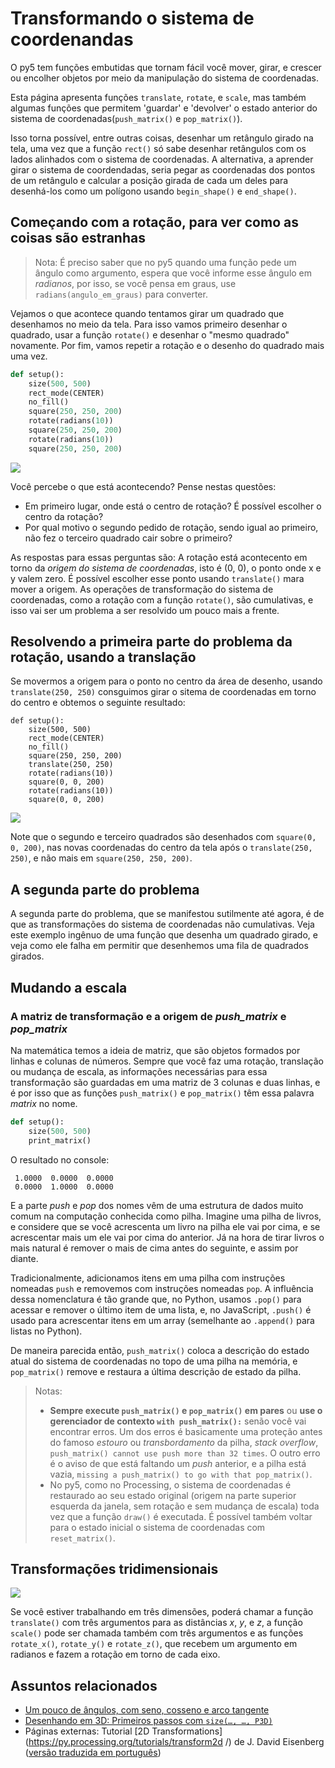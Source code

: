 # Transformando o sistema de coordenandas

O py5 tem funções embutidas que tornam fácil você mover, girar, e crescer ou encolher objetos por meio da manipulação do sistema de coordenadas. 

Esta página apresenta funções `translate`, `rotate`, e `scale`, mas também algumas funções que permitem 'guardar' e 'devolver' o estado anterior do sistema de coordenadas(`push_matrix()`  e `pop_matrix()`).

Isso torna possível, entre outras coisas,  desenhar um retângulo girado na tela, uma vez que a função `rect()` só sabe desenhar retângulos com os lados alinhados com o sistema de coordenadas. A alternativa, a aprender girar o sistema de coordendadas, seria pegar as coordenadas dos pontos de um retângulo e calcular a posição girada de cada um deles para desenhá-los como um polígono usando `begin_shape()` e `end_shape()`.


## Começando com a rotação, para ver como as coisas são estranhas

> Nota: É preciso saber que no py5 quando uma função pede um ângulo como argumento, espera que você informe esse ângulo em *radianos*, por isso, se você pensa em graus, use `radians(angulo_em_graus)` para converter.

Vejamos o que acontece quando tentamos girar um quadrado que desenhamos no meio da tela. Para isso vamos primeiro desenhar o quadrado, usar a função `rotate()` e desenhar o "mesmo quadrado" novamente. Por fim, vamos repetir a rotação e o desenho do quadrado mais uma vez.

```python
def setup():
    size(500, 500)
    rect_mode(CENTER)
    no_fill()
    square(250, 250, 200)
    rotate(radians(10))
    square(250, 250, 200)
    rotate(radians(10))
    square(250, 250, 200)
```

![](assets/2d_transformations_0.png)

Você percebe o que está acontecendo? Pense nestas questões:
- Em primeiro lugar, onde está o centro de rotação? É possível escolher o centro da rotação?
- Por qual motivo o segundo pedido de rotação, sendo igual ao primeiro, não fez o terceiro quadrado cair sobre o primeiro?

As respostas para essas perguntas são: A rotação está acontecento em torno da *origem do sistema de coordenadas*, isto é (0, 0), o ponto onde x e y valem zero. É possível escolher esse ponto usando `translate()` mara mover a origem. As operações de transformação do sistema de coordenadas, como a rotação com a função `rotate()`, são cumulativas, e isso vai ser um problema a ser resolvido um pouco mais a frente.

## Resolvendo a primeira parte do problema da rotação, usando a translação

Se movermos a origem para o ponto no centro da área de desenho, usando `translate(250, 250)` consguimos girar o sitema de coordenadas em torno do centro e obtemos o seguinte resultado:

```
def setup():
    size(500, 500)
    rect_mode(CENTER)
    no_fill()
    square(250, 250, 200)
    translate(250, 250)
    rotate(radians(10))
    square(0, 0, 200)
    rotate(radians(10))
    square(0, 0, 200)
```

![](assets/2d_transformations_2.png)

Note que o segundo e terceiro quadrados são desenhados com `square(0, 0, 200)`, nas novas coordenadas do centro da tela após o `translate(250, 250)`, e não mais em `square(250, 250, 200)`.

## A segunda parte do problema

A segunda parte do problema, que se manifestou sutilmente até agora, é de que as transformações do sistema de coordenadas não cumulativas. Veja este exemplo ingênuo de uma função que desenha um quadrado girado, e veja como ele falha em permitir que desenhemos uma fila de quadrados girados.




## Mudando a escala




### A matriz de transformação e a origem de *push_matrix* e *pop_matrix*

 Na matemática temos a ideia de matriz, que são objetos formados por linhas e colunas de números. Sempre que você faz uma rotação, translação ou mudança de escala, as informações necessárias para essa transformação são guardadas em uma matriz de 3 colunas e duas linhas, e é por isso que as funções `push_matrix()` e `pop_matrix()` têm essa palavra *matrix* no nome.

```python
def setup():
    size(500, 500)
    print_matrix()
```
O resultado no console:
```
 1.0000  0.0000  0.0000
 0.0000  1.0000  0.0000
```

E a parte *push* e *pop* dos nomes vêm de uma estrutura de dados muito comum na computação conhecida como pilha.  Imagine uma pilha de livros, e considere que se você acrescenta um livro na pilha ele vai por cima, e se acrescentar mais um ele vai por cima do anterior. Já na hora de tirar livros o mais natural é remover o mais de cima antes do seguinte, e assim por diante. 

Tradicionalmente, adicionamos itens em uma pilha com instruções nomeadas `push` e removemos com instruções nomeadas `pop`. A influência dessa nomenclatura é tão grande que, no Python, usamos `.pop()` para acessar e remover o último item de uma lista, e, no JavaScript, `.push()` é usado para acrescentar itens em um array (semelhante ao `.append()` para listas no Python).

De maneira parecida então, `push_matrix()` coloca a descrição do estado atual do sistema de coordenadas no topo de uma pilha na memória, e `pop_matrix()` remove e restaura a última descrição de estado da pilha. 

> Notas:
> - **Sempre execute `push_matrix()` e `pop_matrix()` em pares** ou **use o gerenciador de contexto `with push_matrix():`** senão você vai encontrar erros. Um dos erros é basicamente uma proteção antes do famoso *estouro* ou *transbordamento* da pilha, *stack overflow*, `push_matrix() cannot use push more than 32 times`. O outro erro é o aviso de que está faltando um *push* anterior, e a pilha está vazia, `missing a push_matrix() to go with that pop_matrix()`.
> - No py5, como no Processing, o sistema de coordenadas é restaurado ao seu estado original (origem na parte superior esquerda da janela, sem rotação e sem mudança de escala) toda vez que a função `draw()` é executada. É possível também voltar para o estado inicial o sistema de coordenadas com `reset_matrix()`.

## Transformações tridimensionais

![](assets/3D.png)

Se você estiver trabalhando em três dimensões, poderá chamar a função `translate()` com três argumentos para as distâncias *x*, *y*, e *z*, a função `scale()` pode ser chamada também com três argumentos e as funções `rotate_x()`, `rotate_y()` e `rotate_z()`, que recebem um argumento em radianos e fazem a rotação em torno de cada eixo.

## Assuntos relacionados

- [Um pouco de ângulos, com seno, cosseno e arco tangente](seno_cosseno_atan2.md)
- [Desenhando em 3D: Primeiros passos com `size(…, …, P3D)`](desenho-3D.md)
- Páginas externas: Tutorial [2D Transformations](https://py.processing.org/tutorials/transform2d /) de J. David Eisenberg ([versão traduzida em português](http://arteprog.space/Processando-Processing/tutoriais-PT/python-transformacoes_2D)) 

